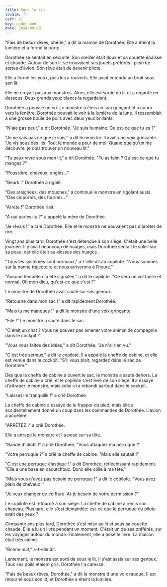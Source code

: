 ```yaml
---
title: Sous le Lit
locale: fr
cefr: b1
key: under-bed
date: 2024-09-08
---
```


"Fais de beaux rêves, chérie," a dit la maman de Dorothée. Elle a éteint la lumière et a fermé la porte.

Dorothée se sentait en sécurité. Son oreiller était doux et sa couette épaisse et chaude. Autour de son lit se trouvaient ses jouets préférés : plein de sortes d'avion. Son rêve était de devenir pilote.

Elle a fermé les yeux, puis les a rouverts. Elle avait entendu un bruit sous son lit.

Elle ne croyait pas aux monstres. Alors, elle est sortie du lit et a regardé en dessous. Deux grands yeux blancs la regardaient.

Dorothée a poussé un cri. Le monstre a émis un son grinçant et a couru vers la fenêtre. Dorothée pouvait le voir à la lumière de la lune. Il ressemblait à une grosse boule de poils avec deux yeux brillants.

"N'aie pas peur," a dit Dorothée. "Je suis humaine. Qu'est-ce que tu es ?"

"Je ne sais pas ce que je suis," a dit le monstre. Il avait une voix grinçante. "Je vis sous des lits. Tout le monde a peur de moi. Quand quelqu'un me découvre, je dois trouver un nouveau lit."

"Tu peux vivre sous mon lit," a dit Dorothée. "Tu as faim ? Qu'est-ce que tu manges ?"

"Poussière, cheveux, ongles..."

"Beurk !" Dorothée a rigolé.

"Des araignées, des mouches," a continué le monstre en rigolant aussi. "Des cloportes, des fourmis..."

"Arrête !" Dorothée riait.

"À qui parles-tu ?" a appelé la mère de Dorothée.

"Je rêvais !" a crié Dorothée. Elle et le monstre ne pouvaient pas s'arrêter de rire.

Vingt ans plus tard, Dorothée s'est détendue à son siège. C'était une belle journée. Il y avait beaucoup de nuages, mais Dorothée sentait le soleil sur sa peau, car elle était au-dessus des nuages.

"Tous les systèmes sont normaux," a-t-elle dit au copilote. "Nous sommes sur la bonne trajectoire et nous arriverons à l'heure."

"Aucune tempête n'a été signalée," a dit le copilote. "Ce sera un vol facile et normal. Oh mon dieu, qu'est-ce que c'est ?"

Le monstre de Dorothée avait sauté sur ses genoux.

"Retourne dans mon sac !" a dit rapidement Dorothée.

"Mais tu me manques !" a dit le monstre d'une voix grinçante.

"File !" Le monstre a sauté dans le sac.

"C'était un chat ? Vous ne pouvez pas amener votre animal de compagnie dans le cockpit !"

"Vous vous faites des idées," a dit Dorothée. "Je n'ai rien vu."

"C'est très sérieux," a dit le copilote. Il a appelé la cheffe de cabine, et elle est venue dans le cockpit. "S'il vous plaît, regardez dans le sac de Dorothée."

Dès que la cheffe de cabine a ouvert le sac, le monstre a sauté dehors. La cheffe de cabine a crié, et le copilote s'est levé de son siège. Il a essayé d'attraper le monstre, mais celui-ci a rebondi partout dans le cockpit.

"Laissez-le tranquille !" a crié Dorothée.

La cheffe de cabine a essayé de le frapper du pied, mais elle a accidentellement donné un coup dans les commandes de Dorothée. L'avion a accéléré.

"ARRÊTEZ !" a crié Dorothée.

Elle a attrapé le monstre et l'a posé sur sa tête.

"Bande d'idiots !" a crié Dorothée. "Vous attaquez ma perruque !"

"Votre perruque ?" a crié la cheffe de cabine. "Mais elle sautait !"

"C'est une perruque élastique !" a dit Dorothée, réfléchissant rapidement. "Elle a une base en caoutchouc. Donc elle colle à ma tête."

"Mais vous n'avez pas besoin de perruque !" a dit le copilote. "Vous avez plein de cheveux !"

"Je veux changer de coiffure. Ai-je besoin de votre permission ?"

Le copilote est retourné à son siège. La cheffe de cabine a remis son chapeau. Plus tard, elle s'est demandée: est-ce que la perruque du pilote avait des yeux ?

Cinquante ans plus tard, Dorothée s'est mise au lit et sous sa couette chaude. Elle a lu un livre pendant un moment. C'était un de ses préférés, sur les voyages autour du monde. Finalement, elle a posé le livre. La maison était très calme.

"Bonne nuit," a-t-elle dit.

Lentement, le monstre est sorti de sous le lit. Il s'est assis sur ses genoux. Tous ses poils étaient gris. Dorothée l'a caressé.

"Fais de beaux rêves, Dorothée," a dit le monstre d'une voix rauque. Il est retourné sous son lit, et Dorothée a éteint la lumière.